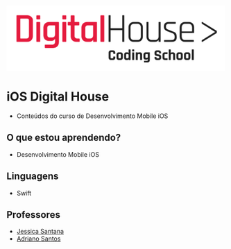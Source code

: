 ![Logo Digital House](https://github.com/sarafelix25/iOSDH/blob/main/logo/logo-DH.png)

# iOS Digital House
- Conteúdos do curso de Desenvolvimento Mobile iOS

## O que estou aprendendo?
- Desenvolvimento Mobile iOS

## Linguagens
- Swift

## Professores
- [Jessica Santana](https://github.com/jeafsantana)
- [Adriano Santos](https://github.com/didisouzacosta)
